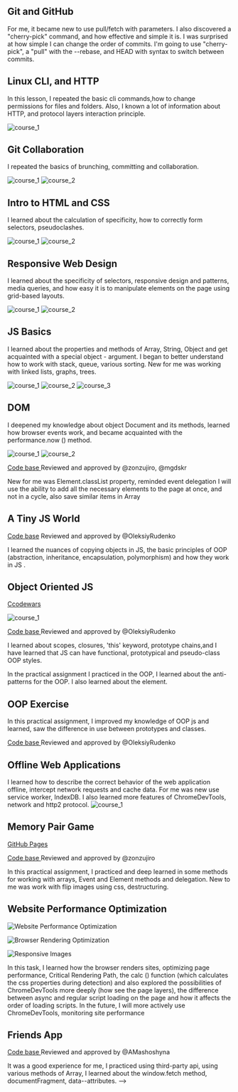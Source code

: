 ## Git and GitHub

For me, it became new to use pull/fetch with parameters. I also discovered a "cherry-pick" command, and how effective and simple it is.
I was surprised at how simple I can change the order of commits.
I'm going to use  "cherry-pick", a "pull" with the --rebase, and HEAD with syntax to switch between commits.

## Linux CLI, and HTTP

In this lesson, I repeated the basic cli commands,how to change permissions for files and folders. Also, I known a lot of information about HTTP, and protocol layers interaction principle.

![course_1](task_linux_cli/1.png)

## Git Collaboration

I repeated the basics of brunching, committing and collaboration.

![course_1](task_git_collaboration/1.png)
![course_2](task_git_collaboration/2.png)

## Intro to HTML and CSS

I learned about the calculation of specificity, how to correctly form selectors, pseudoclashes.

![course_1](task_git_html_css_intro/1.png)
![course_2](task_git_html_css_intro/2.png)

## Responsive Web Design

I learned about the specificity of selectors, responsive design and patterns, media queries, and how easy it is to manipulate elements on the page using grid-based layouts.

![course_1](task_responsive_web_design/1.png)
![course_2](task_responsive_web_design/2.png)

## JS Basics

I learned about the properties and methods of Array, String, Object and get acquainted with a special object -  argument.
I began to better understand how to work with stack, queue, various sorting. New for me was working with linked lists, graphs, trees.

![course_1](task_js_basics/1.png)
![course_2](task_js_basics/2.png)
![course_3](task_js_basics/3.png)

## DOM

I deepened my knowledge about object Document and its methods, learned how browser events work, and became acquainted with the performance.now () method.

![course_1](task_js_dom/1.png)
![course_2](task_js_dom/2.png)

[Code base ](https://github.com/IrynaY/test) Reviewed and approved by @zonzujiro, @mgdskr

New for me was Element.classList property, reminded event delegation
I will use the ability to add all the necessary elements to the page at once, and not in a cycle, also save similar items in Array


## A Tiny JS World

[Code base](https://github.com/IrynaY/a-tiny-JS-world/blob/populate-world/index.js) Reviewed and approved by @OleksiyRudenko

I learned the nuances of copying objects in JS, the basic principles of OOP (abstraction, inheritance, encapsulation, polymorphism) and how they work in JS .


## Object Oriented JS

[Ccodewars](https://www.codewars.com/users/Murinis28)

![course_1](task_js_oop/1.png)

[Code base ](https://github.com/IrynaY/frontend-nanodegree-arcade-game) Reviewed and approved by @OleksiyRudenko

I learned about scopes, closures, 'this' keyword, prototype chains,and I have learned that JS can have functional, prototypical and pseudo-class OOP styles.

In the practical assignment I practiced in the OOP, I learned about the anti-patterns for the OOP. I also learned about the <canvas> element.

## OOP Exercise

In this practical assignment, I improved my knowledge of OOP js and learned, saw the difference in use between prototypes and classes.

[Code base ](https://github.com/IrynaY/a-tiny-JS-world/blob/master/index.js) Reviewed and approved by @OleksiyRudenko
<!-- https://github.com/kottans/frontend-2019-homeworks/pull/54 -->

## Offline Web Applications

I learned how to describe the correct behavior of the web application offline, intercept network requests and cache data.
For me  was new use service worker, IndexDB. I also learned more features of ChromeDevTools, network and http2 protocol.
![course_1](task_offline_web_app/1.png)


## Memory Pair Game

[GitHub Pages](https://irynay.github.io/memory/)

[Code base ](https://github.com/IrynaY/memory) Reviewed and approved by @zonzujiro

In this practical assignment, I practiced and deep learned in some methods for working with arrays, Event and Element methods and delegation.
New to me was work with flip images using css, destructuring.

## Website Performance Optimization

![Website Performance Optimization](task_website_performance/1.png)

![Browser Rendering Optimization](task_website_performance/2.png)

![Responsive Images](task_website_performance/3.png)

In this task, I learned how the browser renders sites, optimizing page performance, Critical Rendering Path,  the calc () function (which calculates the css properties during detection) and also explored the possibilities of ChromeDevTools more deeply (how see the page layers), the difference between async and regular script loading on the page and how it affects the order of loading scripts.
In the future, I will more actively use ChromeDevTools, monitoring site performance

## Friends App

[Code base ](https://github.com/IrynaY/friends-app) Reviewed and approved by @AMashoshyna

It was a good experience for me, I practiced using third-party api, using various methods of Array, I learned about the window.fetch method, documentFragment, data--attributes. -->
